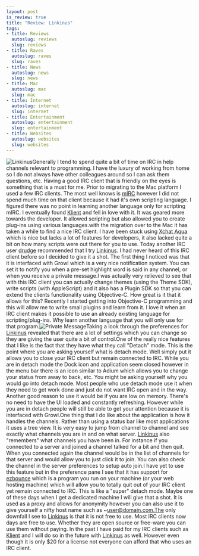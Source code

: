 ```yaml
--- 
layout: post
is_review: true
title: "Review: Linkinus"
tags: 
- title: Reviews
  autoslug: reviews
  slug: reviews
- title: Raves
  autoslug: raves
  slug: raves
- title: News
  autoslug: news
  slug: news
- title: Mac
  autoslug: mac
  slug: mac
- title: Internet
  autoslug: internet
  slug: internet
- title: Entertainment
  autoslug: entertainment
  slug: entertainment
- title: Websites
  autoslug: websites
  slug: websites
---
```

![Linkinus](http://www.josephcrawford.com/wp-content/uploads/2007/09/linkinus.jpg)Generally I tend to spend quite a bit of time on IRC in help channels relevant to programming.  I have the luxury of working from home so I do not always have other colleagues around so I can ask them questions, etc.  Having a good IRC client that is friendly on the eyes is something that is a must for me.  Prior to migrating to the Mac platform I used a few IRC clients.  The most well knows is [mIRC](http://www.mirc.com/) however I did not spend much time on that client because it had it's own scripting language.  I figured there was no point in learning another language only for scripting mIRC.  I eventually found [Klient](http://www.klient.com/) and fell in love with it.  It was geared more towards the developer.  It allowed scripting but also allowed you to create plug-ins using various languages.with the migration over to the Mac it has taken a while to find a nice IRC client.  I have been stuck using [Xchat Aqua](http://xchataqua.sourceforge.net/twiki/bin/view/Main/WebHome) which is nice but lacks a lot of features for developers, it also lacked quite a bit on how many scripts were out there for you to use.  Today another IRC user [drudge](http://www.conceitedsoftware.com/) recommended that I try [Linkinus](http://www.linkinus.com/).  I had never heard of this IRC client before so I decided to give it a shot.  The first thing I noticed was that it is interfaced with Growl which is a very nice notification system.  You can set it to notify you when a pre-set highlight word is said in any channel, or when you receive a private message.<!--more-->I was actually very relieved to see that with this IRC client you can actually change themes (using the Theme SDK), write scripts (with AppleScript) and it also has a Plugin SDK so that you can extend the clients functionality using Objective-C.  How great is it that it allows for this?  Recently I started getting into Objective-C programming and this will allow me to write small plugins and learn from it.  I love it when an IRC client makes it possible to use an already existing language for scripting/plug-ins.  Why learn another language that you will only use for that program.![Private Message](http://www.josephcrawford.com/wp-content/uploads/2007/09/linkinus1.jpg)Taking a look through the preferences for [Linkinus](http://www.linkinus.com/) revealed that there are a lot of settings which you can change so they are giving the user quite a bit of control.One of the really nice features that I like is the fact that they have what they call "Detach" mode.  This is the point where you are asking yourself what is detach mode.  Well simply put it allows you to close your IRC client but remain connected to IRC.  While you are in detach mode the Dock icon and application seem closed however in the menu bar there is an icon similar to Adium which allows you to change your status from away to back, etc.  You might be asking yourself why you would go into detach mode.  Most people who use detach mode use it when they need to get work done and just do not want IRC open and in the way.  Another good reason to use it would be if you are low on memory.  There's no need to have the UI loaded and constantly refreshing.  However while you are in detach people will still be able to get your attention because it is interfaced with Growl.One thing that I do like about the application is how it handles the channels.  Rather than using a status bar like most applications it uses a tree view.  It is very easy to jump from channel to channel and see exactly what channels you are in and on what server.  [Linkinus](http://www.linkinus.com/) also "remembers" what channels you have been in.  For instance if you connected to a server and joined a channel talked for a bit and then quit.  When you connected again the channel would be in the list of channels for that server and would allow you to just click it to join.  You can also check the channel in the server preferences to setup auto join.I have yet to use this feature but in the preference pane I see that it has support for [ezbounce](http://www.linuxftw.com/ezbounce/) which is a program you run on your machine (or your web hosting machine) which will allow you to totally quit out of your IRC client yet remain connected to IRC.  This is like a "super" detach mode.  Maybe one of these days when I get a dedicated machine I will give that a shot.  It is used as a proxy and allows for anonymity however you can also use it to give yourself a nifty host name such as ~user@domain.com.The only downfall I see to [Linkinus](http://www.linkinus.com/) is that it is not free to use.  Most IRC clients now days are free to use.  Whether they are open source or free-ware you can use them without paying.  In the past I have paid for my IRC clients such as [Klient](http://www.klient.com/) and I will do so in the future with [Linkinus](http://www.linkinus.com/) as well.  However even though it is only $20 for a license not everyone can afford that who uses an IRC client.
